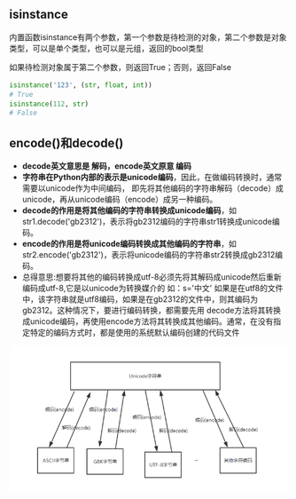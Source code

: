 ## isinstance

内置函数isinstance有两个参数，第一个参数是待检测的对象，第二个参数是对象类型，可以是单个类型，也可以是元组，返回的bool类型

如果待检测对象属于第二个参数，则返回True；否则，返回False

```python
isinstance('123', (str, float, int))
# True
isinstance(112, str)
# False
```



## **encode()和decode()**

-   **decode英文意思是 解码，encode英文原意 编码**
-   **字符串在Python内部的表示是unicode编码**，因此，在做编码转换时，通常需要以unicode作为中间编码， 即先将其他编码的字符串解码（decode）成unicode，再从unicode编码（encode）成另一种编码。
-   **decode的作用是将其他编码的字符串转换成unicode编码**，如str1.decode('gb2312')，表示将gb2312编码的字符串str1转换成unicode编码。
-   **encode的作用是将unicode编码转换成其他编码的字符串**，如str2.encode('gb2312')，表示将unicode编码的字符串str2转换成gb2312编码。
-   总得意思:想要将其他的编码转换成utf-8必须先将其解码成unicode然后重新编码成utf-8,它是以unicode为转换媒介的 如：s='中文' 如果是在utf8的文件中，该字符串就是utf8编码，如果是在gb2312的文件中，则其编码为gb2312。这种情况下，要进行编码转换，都需要先用 decode方法将其转换成unicode编码，再使用encode方法将其转换成其他编码。通常，在没有指定特定的编码方式时，都是使用的系统默认编码创建的代码文件

![1](../photo/1.jpg)